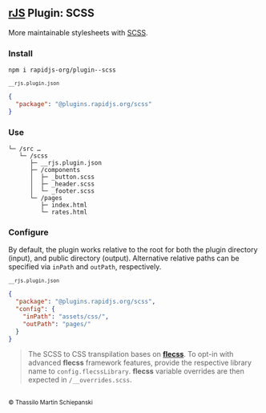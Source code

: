 ## [rJS](https://rapidjs.org) Plugin: SCSS

More maintainable stylesheets with [SCSS](https://sass-lang.com/).

### Install

``` console
npm i rapidjs-org/plugin--scss
```

<sub><code>__rjs.plugin.json</code></sub>
``` json
{
  "package": "@plugins.rapidjs.org/scss"
}
```

### Use

```
└─ /src …
   └─ /scss
      ├─ __rjs.plugin.json
      ├─ /components
      │  ├─ _button.scss
      │  ├─ _header.scss
      │  └─ _footer.scss
      └─ /pages
         ├─ index.html
         └─ rates.html
```

### Configure

By default, the plugin works relative to the root for both the plugin directory (input), and public directory (output). Alternative relative paths can be specified via `inPath` and `outPath`, respectively.  

<sub><code>__rjs.plugin.json</code></sub>
``` json
{
  "package": "@plugins.rapidjs.org/scss",
  "config": {
    "inPath": "assets/css/",
    "outPath": "pages/"
  }
}
```

> The SCSS to CSS transpilation bases on **[flecss](https://github.com/flecss/flecss)**. To opt-in with advanced **flecss** framework features, provide the respective library name to `config.flecssLibrary`. **flecss** variable overrides are then expected in `/__overrides.scss`.

##

<sub>&copy; Thassilo Martin Schiepanski</sub>